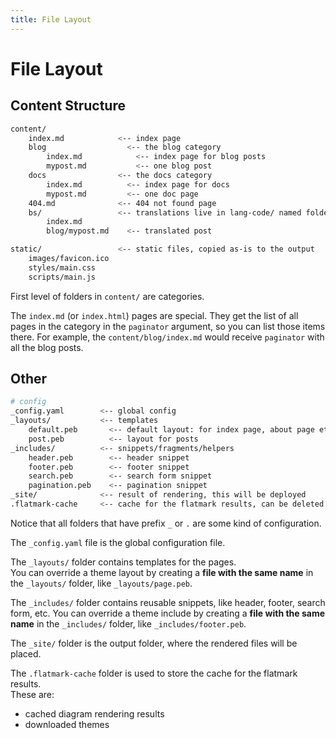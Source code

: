 ```yaml
---
title: File Layout
---
```


# File Layout

## Content Structure

```bash
content/
    index.md            <-- index page
    blog                  <-- the blog category
        index.md            <-- index page for blog posts
        mypost.md           <-- one blog post
    docs                <-- the docs category
        index.md          <-- index page for docs
        mypost.md         <-- one doc page
    404.md              <-- 404 not found page
    bs/                 <-- translations live in lang-code/ named folders
        index.md
        blog/mypost.md    <-- translated post

static/                 <-- static files, copied as-is to the output
    images/favicon.ico
    styles/main.css
    scripts/main.js

```

First level of folders in `content/` are categories.

The `index.md` (or `index.html`) pages are special.
They get the list of all pages in the category in the `paginator` argument, so you can list those items there.
For example, the `content/blog/index.md` would receive `paginator` with all the blog posts.


## Other

```bash
# config
_config.yaml        <-- global config
_layouts/           <-- templates
    default.peb       <-- default layout: for index page, about page etc
    post.peb          <-- layout for posts
_includes/          <-- snippets/fragments/helpers
    header.peb        <-- header snippet
    footer.peb        <-- footer snippet
    search.peb        <-- search form snippet
    pagination.peb    <-- pagination snippet
_site/              <-- result of rendering, this will be deployed
.flatmark-cache     <-- cache for the flatmark results, can be deleted
```

Notice that all folders that have prefix `_` or `.` are some kind of configuration.

The `_config.yaml` file is the global configuration file.

The `_layouts/` folder contains templates for the pages.  
You can override a theme layout by creating a **file with the same name** in the `_layouts/` folder, like `_layouts/page.peb`.

The `_includes/` folder contains reusable snippets, like header, footer, search form, etc.
You can override a theme include by creating a **file with the same name** in the `_includes/` folder, like `_includes/footer.peb`.

The `_site/` folder is the output folder, where the rendered files will be placed.

The `.flatmark-cache` folder is used to store the cache for the flatmark results.  
These are:
- cached diagram rendering results
- downloaded themes


